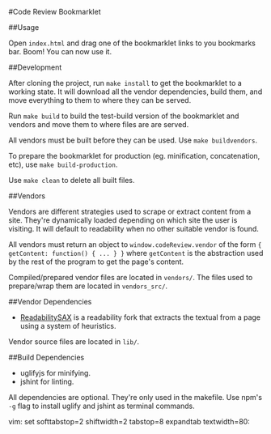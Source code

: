 #Code Review Bookmarklet

##Usage

Open `index.html` and drag one of the bookmarklet links to you bookmarks bar.
Boom!  You can now use it.

##Development

After cloning the project, run `make install` to get the bookmarklet to a
working state. It will download all the vendor dependencies, build them, and
move everything to them to where they can be served.

Run `make build` to build the test-build version of the bookmarklet and vendors
and move them to where files are are served. 

All vendors must be built before they can be used. Use `make buildvendors`.

To prepare the bookmarklet for production (eg. minification, concatenation,
etc), use `make build-production`.

Use `make clean` to delete all built files. 

##Vendors

Vendors are different strategies used to scrape or extract content from a site.
They're dynamically loaded depending on which site the user is visiting.
It will default to readability when no other suitable vendor is found.

All vendors must return an object to `window.codeReview.vendor` of the form 
`{ getContent: function() { ... } }` where `getContent` is the abstraction used 
by the rest of the program to get the page's content.

Compiled/prepared vendor files are located in `vendors/`. The files used to
prepare/wrap them are located in `vendors_src/`.

##Vendor Dependencies

* [ReadabilitySAX](https://github.com/fb55/readabilitySAX) is a readability
  fork that extracts the textual from a page using a system of heuristics.

Vendor source files are located in `lib/`.

##Build Dependencies

* uglifyjs for minifying.
* jshint for linting.

All dependencies are optional. They're only used in the makefile. Use npm's
`-g` flag to install uglify and jshint as terminal commands. 

vim: set softtabstop=2 shiftwidth=2 tabstop=8 expandtab textwidth=80:
